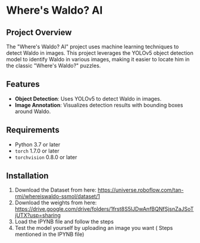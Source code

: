 # Where's Waldo? AI

## Project Overview

The "Where's Waldo? AI" project uses machine learning techniques to detect Waldo in images. This project leverages the YOLOv5 object detection model to identify Waldo in various images, making it easier to locate him in the classic "Where's Waldo?" puzzles.

## Features

- **Object Detection**: Uses YOLOv5 to detect Waldo in images.
- **Image Annotation**: Visualizes detection results with bounding boxes around Waldo.

## Requirements

- Python 3.7 or later
- `torch` 1.7.0 or later
- `torchvision` 0.8.0 or later

## Installation

1. Download the Dataset from here: https://universe.roboflow.com/tan-rmi/whereiswaldo-ssmol/dataset/1
2. Download the weights from here: https://drive.google.com/drive/folders/1frst8S5lJDwAnfBQNfSjsnZaJSoTjUTX?usp=sharing
3. Load the IPYNB file and follow the steps
4. Test the model yourself by uploading an image you want ( Steps mentioned in the IPYNB file) 
